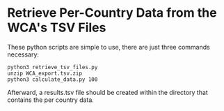 # Retrieve Per-Country Data from the WCA's TSV Files

These python scripts are simple to use, there are just three commands necessary:

    python3 retrieve_tsv_files.py
    unzip WCA_export.tsv.zip
    python3 calculate_data.py 100

Afterward, a results.tsv file should be created within the directory that contains the per country data.
